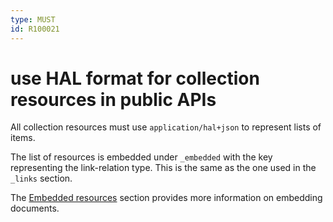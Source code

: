 ```yaml
---
type: MUST
id: R100021
---
```


# use HAL format for collection resources in public APIs

All collection resources must use `application/hal+json` to represent lists of items.

The list of resources is embedded under `_embedded` with the key representing the link-relation type.
This is the same as the one used in the `_links` section.

The [Embedded resources](2000_embedded-resources.md) section provides more information on embedding documents.

